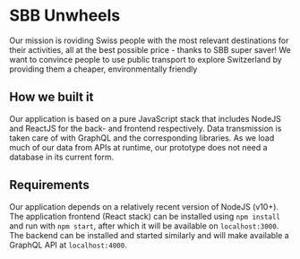 # SBB Unwheels

Our mission is roviding Swiss people with the most relevant destinations for their activities, all at the best possible price - thanks to SBB super saver! We want to convince people to use public transport to explore Switzerland by providing them a cheaper, environmentally friendly

## How we built it

Our application is based on a pure JavaScript stack that includes NodeJS and ReactJS for the back- and frontend respectively. Data transmission is taken care of with GraphQL and the corresponding libraries. As we load much of our data from APIs at runtime, our prototype does not need a database in its current form.

## Requirements

Our application depends on a relatively recent version of NodeJS (v10+). The application frontend (React stack) can be installed using `npm install` and run with `npm start`, after which it will be available on `localhost:3000`. The backend can be installed and started similarly and will make available a GraphQL API at `localhost:4000`.
